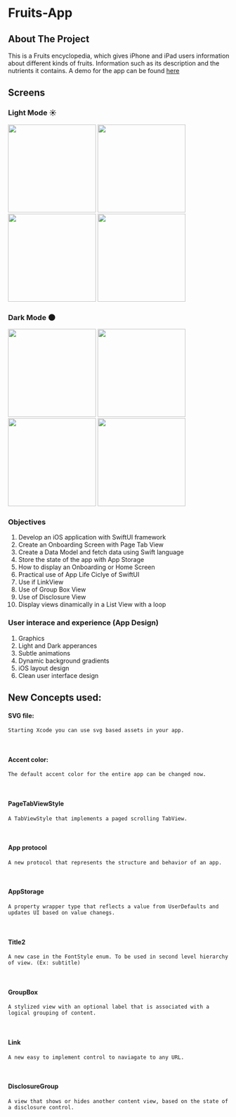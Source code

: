 # Fruits-App

## About The Project
This is a Fruits encyclopedia, which gives iPhone and iPad users information about different kinds of fruits. Information such as its description and the nutrients it contains.
A demo for the app can be found [here](https://drive.google.com/file/d/1gh2thzqewynPJFKVyk7OEt8gHsPxHgLa/view?usp=sharing)

## Screens

### Light Mode :sunny:

 <img src="https://user-images.githubusercontent.com/34096743/110242754-3e975a00-7f36-11eb-96a6-96bc9847c476.png" width="200">   <img src="https://user-images.githubusercontent.com/34096743/110242853-a2ba1e00-7f36-11eb-9c6d-5da604e414b5.png" width="200">   <img src="https://user-images.githubusercontent.com/34096743/110242887-cc734500-7f36-11eb-94a1-01e95aaeaf01.png" width="200">   <img src="https://user-images.githubusercontent.com/34096743/110242922-ef9df480-7f36-11eb-8c5a-42ca96db66b0.png" width="200">
 
 
### Dark Mode :new_moon:

 <img src="https://user-images.githubusercontent.com/34096743/110242990-3c81cb00-7f37-11eb-9fe0-43b57da4c1a7.png" width="200">   <img src="https://user-images.githubusercontent.com/34096743/110243022-65a25b80-7f37-11eb-9cc7-ff4b0e7e198e.png" width="200">   <img src="https://user-images.githubusercontent.com/34096743/110243033-74890e00-7f37-11eb-8a3e-f860c5552628.png" width="200">   <img src="https://user-images.githubusercontent.com/34096743/110243048-85398400-7f37-11eb-881a-9d0d0117a5d7.png" width="200">

### Objectives

1. Develop an iOS application with SwiftUI framework
2. Create an Onboarding Screen with Page Tab View
3. Create a Data Model and fetch data using Swift language
4. Store the state of the app with App Storage
5. How to display an Onboarding or Home Screen
6. Practical use of App Life Ciclye of SwiftUI 
7. Use if LinkView
8. Use of Group Box View
9. Use of Disclosure View
10. Display views dinamically in a List View with a loop

### User interace and experience (App Design)
1. Graphics
2. Light and Dark apperances
3. Subtle animations
4. Dynamic background gradients
5. iOS layout design
6. Clean user interface design


## New Concepts used:

#### SVG file: 
```
Starting Xcode you can use svg based assets in your app.
```
<br/>

#### Accent color:
```
The default accent color for the entire app can be changed now.
```

<br/>

#### PageTabViewStyle
```
A TabViewStyle that implements a paged scrolling TabView.
```

<br/>

#### App protocol 
```
A new protocol that represents the structure and behavior of an app.
```

<br/>

#### AppStorage
```
A property wrapper type that reflects a value from UserDefaults and updates UI based on value chanegs.
```

<br/>

#### Title2
```
A new case in the FontStyle enum. To be used in second level hierarchy of view. (Ex: subtitle)
```

<br/>

#### GroupBox 
```
A stylized view with an optional label that is associated with a logical grouping of content.
```

<br/>

#### Link
```
A new easy to implement control to naviagate to any URL.
```

<br/>

#### DisclosureGroup 
```
A view that shows or hides another content view, based on the state of a disclosure control.
```

